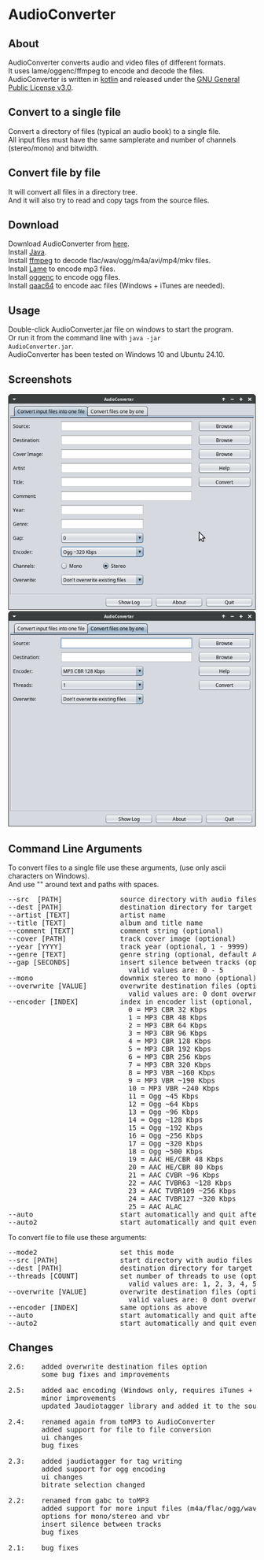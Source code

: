 # AudioConverter

## About
AudioConverter converts audio and video files of different formats.  
It uses lame/oggenc/ffmpeg to encode and decode the files.  
AudioConverter is  written in [kotlin](https://kotlinlang.org) and released under the [GNU General Public License v3.0](LICENSE).  

## Convert to a single file
Convert a directory of files (typical an audio book) to a single file.  
All input files must have the same samplerate and number of channels (stereo/mono) and bitwidth.  

## Convert file by file
It will convert all files in a directory tree.  
And it will also try to read and copy tags from the source files.  

## Download
Download AudioConverter from [here](https://github.com/gnuwimp/AudioConverter/releases).  
Install [Java](https://java.com).  
Install [ffmpeg](https://www.ffmpeg.org) to decode flac/wav/ogg/m4a/avi/mp4/mkv files.  
Install [Lame](https://lame.sourceforge.io) to encode mp3 files.  
Install [oggenc](https://www.xiph.org/ogg) to encode ogg files.  
Install [qaac64](https://github.com/nu774/qaac/releases) to encode aac files (Windows + iTunes are needed).  

## Usage
Double-click AudioConverter.jar file on windows to start the program.  
Or run it from the command line with <code>java -jar AudioConverter.jar</code>.  
AudioConverter has been tested on Windows 10 and Ubuntu 24.10.  

## Screenshots
<img src="images/audioconverter.png"/><br>
<img src="images/audioconverter-2.png"/>

## Command Line Arguments  
To convert files to a single file use these arguments, (use only ascii characters on Windows).  
And use "" around text and paths with spaces.  
<pre>
--src  [PATH]              source directory with audio files
--dest [PATH]              destination directory for target file
--artist [TEXT]            artist name
--title [TEXT]             album and title name
--comment [TEXT]           comment string (optional)
--cover [PATH]             track cover image (optional)
--year [YYYY]              track year (optional, 1 - 9999)
--genre [TEXT]             genre string (optional, default Audiobook)
--gap [SECONDS]            insert silence between tracks (optional, default 0)
                             valid values are: 0 - 5
--mono                     downmix stereo to mono (optional)
--overwrite [VALUE]        overwrite destination files (optional, default 0)
                             valid values are: 0 dont overwrite, 1 overwrite older, 3 overwrite all
--encoder [INDEX]          index in encoder list (optional, default 4 -> MP3 CBR 128 Kbps)
                             0 = MP3 CBR 32 Kbps
                             1 = MP3 CBR 48 Kbps
                             2 = MP3 CBR 64 Kbps
                             3 = MP3 CBR 96 Kbps
                             4 = MP3 CBR 128 Kbps
                             5 = MP3 CBR 192 Kbps
                             6 = MP3 CBR 256 Kbps
                             7 = MP3 CBR 320 Kbps
                             8 = MP3 VBR ~160 Kbps
                             9 = MP3 VBR ~190 Kbps
                             10 = MP3 VBR ~240 Kbps
                             11 = Ogg ~45 Kbps
                             12 = Ogg ~64 Kbps
                             13 = Ogg ~96 Kbps
                             14 = Ogg ~128 Kbps
                             15 = Ogg ~192 Kbps
                             16 = Ogg ~256 Kbps
                             17 = Ogg ~320 Kbps
                             18 = Ogg ~500 Kbps
                             19 = AAC HE/CBR 48 Kbps
                             20 = AAC HE/CBR 80 Kbps
                             21 = AAC CVBR ~96 Kbps
                             22 = AAC TVBR63 ~128 Kbps
                             23 = AAC TVBR109 ~256 Kbps
                             24 = AAC TVBR127 ~320 Kbps
                             25 = AAC ALAC
--auto                     start automatically and quit after successful encoding (optional)
--auto2                    start automatically and quit even for error (optional)
</pre>

To convert file to file use these arguments:
<pre>
--mode2                    set this mode
--src [PATH]               start directory with audio files
--dest [PATH]              destination directory for target file
--threads [COUNT]          set number of threads to use (optional, default 1)
                             valid values are: 1, 2, 3, 4, 5, 6, 7, 8, 12, 16, 24, 32, 48, 64, 96, 128
--overwrite [VALUE]        overwrite destination files (optional, default 0)
                             valid values are: 0 dont overwrite, 1 overwrite older, 3 overwrite all
--encoder [INDEX]          same options as above
--auto                     start automatically and quit after successful encoding (optional)
--auto2                    start automatically and quit even for error (optional)
</pre>

## Changes
<pre>
2.6:    added overwrite destination files option
        some bug fixes and improvements

2.5:    added aac encoding (Windows only, requires iTunes + qaac64)
        minor improvements
        updated Jaudiotagger library and added it to the source tree

2.4:    renamed again from toMP3 to AudioConverter
        added support for file to file conversion
        ui changes
        bug fixes

2.3:    added jaudiotagger for tag writing
        added support for ogg encoding
        ui changes
        bitrate selection changed

2.2:    renamed from gabc to toMP3
        added support for more input files (m4a/flac/ogg/wav/avi/mkv/mp4)
        options for mono/stereo and vbr
        insert silence between tracks
        bug fixes

2.1:    bug fixes
</pre>
